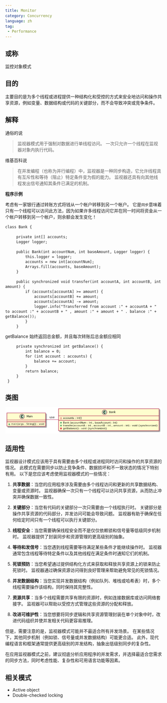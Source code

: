 ```yaml
---
title: Monitor
category: Concurrency
language: zh
tag:
 - Performance
---
```


## 或称

监控对象模式

## 目的

主要目的是为多个线程或进程提供一种结构化和受控的方式来安全地访问和操作共享资源，例如变量、数据结构或代码的关键部分，而不会导致冲突或竞争条件。

## 解释

通俗的说

> 监视器模式用于强制对数据进行单线程访问。 一次只允许一个线程在监视器对象内执行代码。

维基百科说

> 在并发编程（也称为并行编程）中，监视器是一种同步构造，它允许线程具有互斥性和等待（阻止）特定条件变为假的能力。 监视器还具有向其他线程发出信号通知其条件已满足的机制。

**程序示例**

考虑有一家银行通过转账方式将钱从一个帐户转移到另一个帐户。 它是`同步`意味着只有一个线程可以访问此方法，因为如果许多线程访问它并在同一时间将资金从一个帐户转移到另一个帐户，则余额会发生变化！

```
class Bank {

     private int[] accounts;
     Logger logger;
 
     public Bank(int accountNum, int baseAmount, Logger logger) {
         this.logger = logger;
         accounts = new int[accountNum];
         Arrays.fill(accounts, baseAmount);
     }
 
     public synchronized void transfer(int accountA, int accountB, int amount) {
         if (accounts[accountA] >= amount) {
             accounts[accountB] += amount;
             accounts[accountA] -= amount;
             logger.info("Transferred from account :" + accountA + " to account :" + accountB + " , amount :" + amount + " . balance :" + getBalance());
         }
     }
```

getBalance 始终返回总金额，并且每次转账后总金额应相同

```
     private synchronized int getBalance() {
         int balance = 0;
         for (int account : accounts) {
             balance += account;
         }
         return balance;
     }
 }
```

## 类图

![alt text](./etc/monitor.urm.png "Monitor class diagram")

## 适用性

监视器设计模式应该用于具有需要由多个线程或进程同时访问和操作的共享资源的情况。 此模式在需要同步以防止竞争条件、数据损坏和不一致状态的情况下特别有用。 以下是您应该考虑使用监视器模式的一些情况：

1. **共享数据**：当您的应用程序涉及需要由多个线程访问和更新的共享数据结构、变量或资源时。 监视器确保一次只有一个线程可以访问共享资源，从而防止冲突并确保数据一致性。

2. **关键部分**：当您有代码的关键部分一次只需要由一个线程执行时。 关键部分是操作共享资源的代码部分，并发访问可能会导致问题。 监视器有助于确保在任何给定时间只有一个线程可以执行关键部分。

3. **线程安全**：当您需要确保线程安全而不是仅仅依赖锁和信号量等低级同步机制时。 监视器提供了封装同步和资源管理的更高级别的抽象。

4. **等待和发信号**：当您遇到线程需要等待满足某些条件才能继续操作时。 监视器通常包含线程等待特定条件以及其他线程在满足条件时通知它们的机制。

5. **死锁预防**：当您希望通过提供结构化方式来获取和释放共享资源上的锁来防止死锁时。 监视器通过确保资源访问得到良好管理来帮助避免常见的死锁情况。

6. **并发数据结构**：当您实现并发数据结构（例如队列、堆栈或哈希表）时，多个线程需要操作该结构，同时保持其完整性。

7. **资源共享**：当多个线程需要共享有限的资源时，例如连接数据库或访问网络套接字。 监视器可以帮助以受控方式管理这些资源的分配和释放。

8. **改进可维护性**：当您想要将同步逻辑和共享资源管理封装在单个对象中时，改进代码组织并使并发相关代码更容易推理。

但是，需要注意的是，监视器模式可能并不最适合所有并发场景。 在某些情况下，其他同步机制（例如锁、信号量或并发数据结构）可能更合适。 此外，现代编程语言和框架通常提供更高级别的并发结构，抽象出低级别同步的复杂性。

在应用监视器模式之前，建议彻底分析应用程序的并发需求，并选择最适合您需求的同步方法，同时考虑性能、复杂性和可用语言功能等因素。

## 相关模式

* Active object
* Double-checked locking
